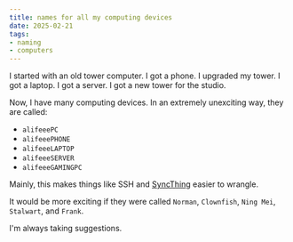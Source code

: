 ```yaml
---
title: names for all my computing devices
date: 2025-02-21
tags:
- naming
- computers
---
```

I started with an old tower computer. I got a phone. I upgraded my tower. I got a laptop. I got a server. I got a new tower for the studio.

Now, I have many computing devices. In an extremely unexciting way, they are called:

- `alifeeePC`
- `alifeeePHONE`
- `alifeeeLAPTOP`
- `alifeeeSERVER`
- `alifeeeGAMINGPC`

Mainly, this makes things like SSH and [SyncThing](https://syncthing.net/) easier to wrangle.

It would be more exciting if they were called `Norman`, `Clownfish`, `Ning Mei`, `Stalwart`, and `Frank`.

I'm always taking suggestions.
